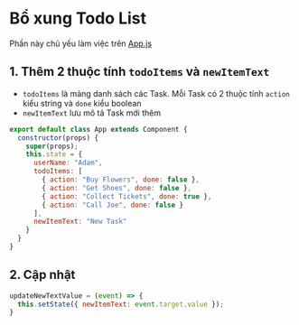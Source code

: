 # Bổ xung Todo List

Phần này chủ yếu làm việc trên [App.js](src/App.js)

## 1. Thêm 2 thuộc tính ```todoItems``` và ```newItemText```

- ```todoItems``` là mảng danh sách các Task. Mỗi Task có 2 thuộc tính ```action``` kiểu string và ```done``` kiểu boolean
- ```newItemText``` lưu mô tả Task mới thêm

```js
export default class App extends Component {
  constructor(props) {
    super(props);
    this.state = {
      userName: "Adam",
      todoItems: [
        { action: "Buy Flowers", done: false },
        { action: "Get Shoes", done: false },
        { action: "Collect Tickets", done: true },
        { action: "Call Joe", done: false }
      ],
      newItemText: "New Task"
    }
  }
}
```

## 2. Cập nhật 
```js
updateNewTextValue = (event) => {
  this.setState({ newItemText: event.target.value });
}
```